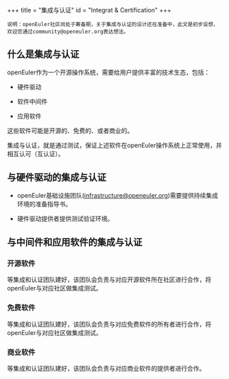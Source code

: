 +++
title = "集成与认证"
id = "Integrat & Certification"
+++


```
说明：openEuler社区尚处于筹备期，关于集成与认证的设计还在准备中，此文是初步设想，欢迎您通过community@openeuler.org表达想法。

```
## 什么是集成与认证

openEuler作为一个开源操作系统，需要给用户提供丰富的技术生态，包括：

- 硬件驱动

- 软件中间件

- 应用软件

这些软件可能是开源的、免费的、或者商业的。

集成与认证，就是通过测试，保证上述软件在openEuler操作系统上正常使用，并相互认可（互认证）。

## 与硬件驱动的集成与认证

- openEuler基础设施团队(infrastructure@openeuler.org)需要提供持续集成环境的准备指导书。

- 硬件驱动提供者提供测试验证环境。

## 与中间件和应用软件的集成与认证

### 开源软件

等集成和认证团队建好，该团队会负责与对应开源软件所在社区进行合作，将openEuler与对应社区做集成测试。

### 免费软件

等集成和认证团队建好，该团队会负责与对应免费软件的所有者进行合作，将openEuler与对应社区做集成测试。

### 商业软件

等集成和认证团队建好，该团队会负责与对应商业软件的提供者进行合作。
